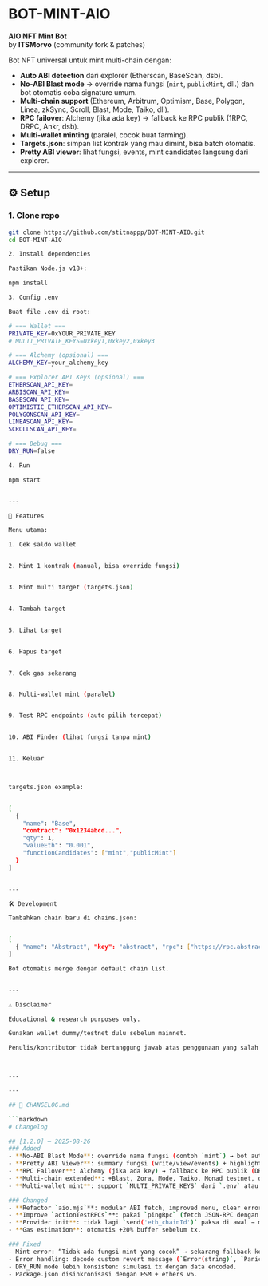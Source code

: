 # BOT-MINT-AIO

**AIO NFT Mint Bot**  
by **ITSMorvo** (community fork & patches)

Bot NFT universal untuk mint multi-chain dengan:
- **Auto ABI detection** dari explorer (Etherscan, BaseScan, dsb).
- **No-ABI Blast mode** → override nama fungsi (`mint`, `publicMint`, dll.) dan bot otomatis coba signature umum.
- **Multi-chain support** (Ethereum, Arbitrum, Optimism, Base, Polygon, Linea, zkSync, Scroll, Blast, Mode, Taiko, dll).
- **RPC failover**: Alchemy (jika ada key) → fallback ke RPC publik (1RPC, DRPC, Ankr, dsb).
- **Multi-wallet minting** (paralel, cocok buat farming).
- **Targets.json**: simpan list kontrak yang mau dimint, bisa batch otomatis.
- **Pretty ABI viewer**: lihat fungsi, events, mint candidates langsung dari explorer.

---

## ⚙️ Setup

### 1. Clone repo
```bash
git clone https://github.com/stitnappp/BOT-MINT-AIO.git
cd BOT-MINT-AIO

2. Install dependencies

Pastikan Node.js v18+:

npm install

3. Config .env

Buat file .env di root:

# === Wallet ===
PRIVATE_KEY=0xYOUR_PRIVATE_KEY
# MULTI_PRIVATE_KEYS=0xkey1,0xkey2,0xkey3

# === Alchemy (opsional) ===
ALCHEMY_KEY=your_alchemy_key

# === Explorer API Keys (opsional) ===
ETHERSCAN_API_KEY=
ARBISCAN_API_KEY=
BASESCAN_API_KEY=
OPTIMISTIC_ETHERSCAN_API_KEY=
POLYGONSCAN_API_KEY=
LINEASCAN_API_KEY=
SCROLLSCAN_API_KEY=

# === Debug ===
DRY_RUN=false

4. Run

npm start


---

📑 Features

Menu utama:

1. Cek saldo wallet


2. Mint 1 kontrak (manual, bisa override fungsi)


3. Mint multi target (targets.json)


4. Tambah target


5. Lihat target


6. Hapus target


7. Cek gas sekarang


8. Multi-wallet mint (paralel)


9. Test RPC endpoints (auto pilih tercepat)


10. ABI Finder (lihat fungsi tanpa mint)


11. Keluar



targets.json example:


[
  {
    "name": "Base",
    "contract": "0x1234abcd...",
    "qty": 1,
    "valueEth": "0.001",
    "functionCandidates": ["mint","publicMint"]
  }
]


---

🛠️ Development

Tambahkan chain baru di chains.json:


[
  { "name": "Abstract", "key": "abstract", "rpc": ["https://rpc.abstract.org"] }
]

Bot otomatis merge dengan default chain list.


---

⚠️ Disclaimer

Educational & research purposes only.

Gunakan wallet dummy/testnet dulu sebelum mainnet.

Penulis/kontributor tidak bertanggung jawab atas penggunaan yang salah.



---

---

## 📜 CHANGELOG.md

```markdown
# Changelog

## [1.2.0] – 2025-08-26
### Added
- **No-ABI Blast Mode**: override nama fungsi (contoh `mint`) → bot auto-simulate berbagai signature (`mint(uint256)`, `mint(address,uint256)`, dll) sampai ketemu yang valid.
- **Pretty ABI Viewer**: summary fungsi (write/view/events) + highlight mint candidates.
- **RPC Failover**: Alchemy (jika ada key) → fallback ke RPC publik (DRPC, 1RPC, Ankr).
- **Multi-chain extended**: +Blast, Zora, Mode, Taiko, Monad testnet, dan banyak lainnya.
- **Multi-wallet mint**: support `MULTI_PRIVATE_KEYS` dari `.env` atau `wallets.txt`.

### Changed
- **Refactor `aio.mjs`**: modular ABI fetch, improved menu, clear error handling.
- **Improve `actionTestRPCs`**: pakai `pingRpc` (fetch JSON-RPC dengan timeout) → lebih stabil, tidak spam error "failed to detect network".
- **Provider init**: tidak lagi `send('eth_chainId')` paksa di awal → mengurangi error di RPC publik.
- **Gas estimation**: otomatis +20% buffer sebelum tx.

### Fixed
- Mint error: “Tidak ada fungsi mint yang cocok” → sekarang fallback ke No-ABI Blast.
- Error handling: decode custom revert message (`Error(string)`, `Panic(uint256)`).
- DRY_RUN mode lebih konsisten: simulasi tx dengan data encoded.
- Package.json disinkronisasi dengan ESM + ethers v6.
